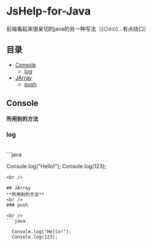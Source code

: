 # JsHelp-for-Java
前端看起来很亲切的java的另一种写法（(⊙o⊙)…有点绕口）
<br />
## 目录
* [Console](#console) 
  * [log](#log) 
* [JArray](#jarray) 
  * [push](#push) 
  
## Console 
**所用到的方法**
<br />
### log

<br />
```java

  Console.log("Hello!");
  Console.log(123);

```
<br />

## JArray 
**所用到的方法**
<br />
### push

<br />
```java

  Console.log("Hello!");
  Console.log(123);

```
<br />
